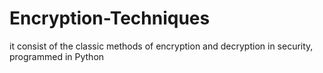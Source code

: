 # Encryption-Techniques
it consist of the classic methods of encryption and decryption in security, programmed in Python
